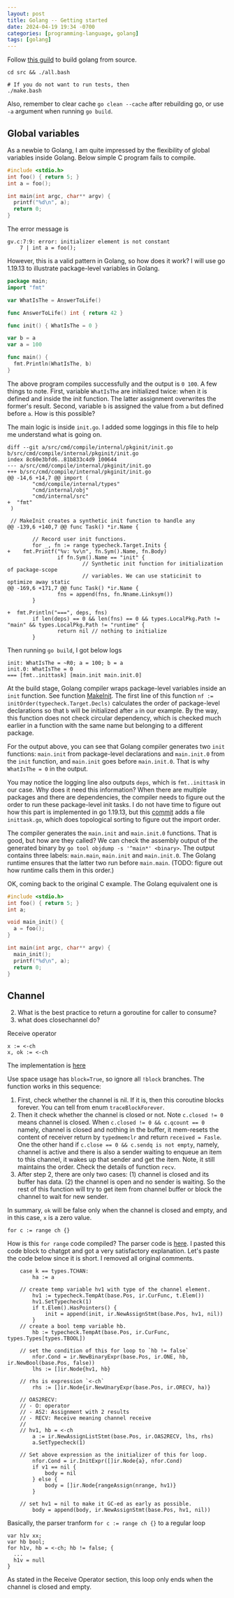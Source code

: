 ```yaml
---
layout: post
title: Golang -- Getting started
date: 2024-04-19 19:34 -0700
categories: [programming-language, golang]
tags: [golang]
---
```


Follow [this guild](https://go.dev/doc/install/source) to build golang from
source.

```
cd src && ./all.bash

# If you do not want to run tests, then
./make.bash
```

Also, remember to clear cache `go clean --cache` after rebuilding go, or use
`-a` argument when running `go build`.

## Global variables

As a newbie to Golang, I am quite impressed by the flexibility of global
variables inside Golang. Below simple C program fails to compile.

```c
#include <stdio.h>
int foo() { return 5; }
int a = foo();

int main(int argc, char** argv) {
  printf("%d\n", a);
  return 0;
}
```

The error message is

```
gv.c:7:9: error: initializer element is not constant
    7 | int a = foo();
```

However, this is a valid pattern in Golang, so how does it work? I will use go
1.19.13 to illustrate package-level variables in Golang.

```go
package main;
import "fmt"

var WhatIsThe = AnswerToLife()

func AnswerToLife() int { return 42 }

func init() { WhatIsThe = 0 }

var b = a
var a = 100

func main() {
  fmt.Println(WhatIsThe, b)
}
```

The above program compiles successfully and the output is `0 100`. A few things
to note. First, variable `WhatIsThe` are initialized twice: when it is defined
and inside the init function. The latter assignment overwrites the former's
result. Second, variable `b` is assigned the value from `a` but defined before
`a`. How is this possible?

The main logic is inside `init.go`. I added some loggings in this file to help
me understand what is going on.

```
diff --git a/src/cmd/compile/internal/pkginit/init.go b/src/cmd/compile/internal/pkginit/init.go
index 8c60e3bfd6..81b833c4d9 100644
--- a/src/cmd/compile/internal/pkginit/init.go
+++ b/src/cmd/compile/internal/pkginit/init.go
@@ -14,6 +14,7 @@ import (
        "cmd/compile/internal/types"
        "cmd/internal/obj"
        "cmd/internal/src"
+  "fmt"
 )

 // MakeInit creates a synthetic init function to handle any
@@ -139,6 +140,7 @@ func Task() *ir.Name {

        // Record user init functions.
        for _, fn := range typecheck.Target.Inits {
+    fmt.Printf("%v: %v\n", fn.Sym().Name, fn.Body)
                if fn.Sym().Name == "init" {
                        // Synthetic init function for initialization of package-scope
                        // variables. We can use staticinit to optimize away static
@@ -169,6 +171,7 @@ func Task() *ir.Name {
                fns = append(fns, fn.Nname.Linksym())
        }

+  fmt.Println("===", deps, fns)
        if len(deps) == 0 && len(fns) == 0 && types.LocalPkg.Path != "main" && types.LocalPkg.Path != "runtime" {
                return nil // nothing to initialize
        }
```

Then running `go build`, I got below logs

```
init: WhatIsThe = ~R0; a = 100; b = a
init.0: WhatIsThe = 0
=== [fmt..inittask] [main.init main.init.0]
```

At the build stage, Golang compiler wraps package-level variables inside an
`init` function. See function
[MakeInit](https://github.com/golang/go/blob/go1.19.13/src/cmd/compile/internal/pkginit/init.go#L24).
The first line of this function `nf := initOrder(typecheck.Target.Decls)`
calculates the order of package-level declarations so that `b` will be
initialized after `a` in our example. By the way, this function does not check
circular dependency, which is checked much earlier in a function with the same
name but belonging to a different package.

For the output above, you can see that Golang compiler generates two `init`
functions: `main.init` from package-level declarations and `main.init.0` from
the `init` function, and `main.init` goes before `main.init.0`. That is why
`WhatIsThe = 0` in the output.

You may notice the logging line also outputs `deps`, which is `fmt..inittask`
in our case. Why does it need this information? When there are multiple
packages and there are dependencies, the compiler needs to figure out the order
to run these package-level init tasks. I do not have time to figure out how
this part is implemented in go 1.19.13, but this
[commit](https://github.com/golang/go/commit/ce2a609909d9de3391a99a00fe140506f724f933)
adds a file `inittask.go`, which does topological sorting to figure out the
import order.

The compiler generates the `main.init` and `main.init.0` functions. That is
good, but how are they called? We can check the assembly output of the
generated binary by `go tool objdump -s '^main*' <binary>`. The output contains
three labels: `main.main`, `main.init` and `main.init.0`. The Golang runtime
ensures that the latter two run before `main.main`. (TODO: figure out how
runtime calls them in this order.)

OK, coming back to the original C example. The Golang equivalent one is

```c
#include <stdio.h>
int foo() { return 5; }
int a;

void main_init() {
  a = foo();
}

int main(int argc, char** argv) {
  main_init();
  printf("%d\n", a);
  return 0;
}
```

## Channel

2. What is the best practice to return a goroutine for caller to consume?
3. what does closechannel do?

Receive operator

```
x := <-ch
x, ok := <-ch
```

The implementation is
[here](https://github.com/golang/go/blob/7ba074fe43a3c1e9a35cd579520d7184d3a20d36/src/runtime/chan.go#L505)

Use space usage has `block=True`, so ignore all `!block` branches. The function
works in this sequence:

1. First, check whether the channel is nil. If it is, then this coroutine
   blocks forever. You can tell from enum `traceBlockForever`.
2. Then it check whether the channel is closed or not. Note `c.closed != 0`
   means channel is closed. When `c.closed != 0 && c.qcount == 0` namely,
   channel is closed and nothing in the buffer, it mem-resets the content of
   receiver return by `typedmemclr` and return `received = Fasle`. One the
   other hand if `c.close == 0 && c.sendq is not empty`, namely, channel is
   active and there is also a sender waiting to enqueue an item to this
   channel, it wakes up that sender and get the item. Note, it still maintains
   the order. Check the details of function `recv`.
3. After step 2, there are only two cases: (1) channel is closed and its buffer
   has data. (2) the channel is open and no sender is waiting. So the rest of
   this function will try to get item from channel buffer or block the channel
   to wait for new sender.

In summary, `ok` will be false only when the channel is closed and empty, and
in this case, `x` is a zero value.

```
for c := range ch {}
```

How is this `for range` code compiled? The parser code is
[here](https://github.com/golang/go/blob/7ba074fe43a3c1e9a35cd579520d7184d3a20d36/src/cmd/compile/internal/walk/range.go#L265).
I pasted this code block to chatgpt and got a very satisfactory explanation.
Let's paste the code below since it is short. I removed all original comments.

```golang
	case k == types.TCHAN:
		ha := a

    // create temp variable hv1 with type of the channel element.
		hv1 := typecheck.TempAt(base.Pos, ir.CurFunc, t.Elem())
		hv1.SetTypecheck(1)
		if t.Elem().HasPointers() {
			init = append(init, ir.NewAssignStmt(base.Pos, hv1, nil))
		}
    // create a bool temp variable hb.
		hb := typecheck.TempAt(base.Pos, ir.CurFunc, types.Types[types.TBOOL])

    // set the condition of this for loop to `hb != false`
		nfor.Cond = ir.NewBinaryExpr(base.Pos, ir.ONE, hb, ir.NewBool(base.Pos, false))
		lhs := []ir.Node{hv1, hb}

    // rhs is expression `<-ch`
		rhs := []ir.Node{ir.NewUnaryExpr(base.Pos, ir.ORECV, ha)}

    // OAS2RECV:
    // - O: operator
    // - AS2: Assignment with 2 results
    // - RECV: Receive meaning channel receive
    //
    // hv1, hb = <-ch
		a := ir.NewAssignListStmt(base.Pos, ir.OAS2RECV, lhs, rhs)
		a.SetTypecheck(1)

    // Set above expression as the initializer of this for loop.
		nfor.Cond = ir.InitExpr([]ir.Node{a}, nfor.Cond)
		if v1 == nil {
			body = nil
		} else {
			body = []ir.Node{rangeAssign(nrange, hv1)}
		}

    // set hv1 = nil to make it GC-ed as early as possible.
		body = append(body, ir.NewAssignStmt(base.Pos, hv1, nil))
```

Basically, the parser tranform `for c := range ch {}` to a regular loop

```
var h1v xx;
var hb bool;
for h1v, hb = <-ch; hb != false; {
  ...
  h1v = null
}
```

As stated in the Receive Operator section, this loop only ends when the channel
is closed and empty.
